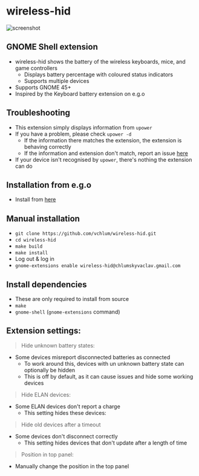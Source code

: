 # wireless-hid
![screenshot](https://github.com/vchlum/wireless-hid/blob/main/screenshot.png)

## GNOME Shell extension
  - wireless-hid shows the battery of the wireless keyboards, mice, and game controllers
    - Displays battery percentage with coloured status indicators
    - Supports multiple devices
  - Supports GNOME 45+
  - Inspired by the Keyboard battery extension on e.g.o

## Troubleshooting
  - This extension simply displays information from `upower`
  - If you have a problem, please check `upower -d`
    - If the information there matches the extension, the extension is behaving correctly
    - If the information and extension don't match, report an issue [here](https://github.com/vchlum/wireless-hid/issues)
  - If your device isn't recognised by `upower`, there's nothing the extension can do

## Installation from e.g.o
  - Install from [here](https://extensions.gnome.org/extension/4228/wireless-hid/)

## Manual installation
  - `git clone https://github.com/vchlum/wireless-hid.git`
  - `cd wireless-hid`
  - `make build`
  - `make install`
  - Log out & log in
  - `gnome-extensions enable wireless-hid@chlumskyvaclav.gmail.com`

## Install dependencies
  - These are only required to install from source
  - `make`
  - `gnome-shell` (`gnome-extensions` command)

## Extension settings:
  > Hide unknown battery states:
  - Some devices misreport disconnected batteries as connected
    - To work around this, devices with un unknown battery state can optionally be hidden
    - This is off by default, as it can cause issues and hide some working devices
  > Hide ELAN devices:
  - Some ELAN devices don't report a charge
    - This setting hides these devices:
  > Hide old devices after a timeout
  - Some devices don't disconnect correctly
    - This setting hides devices that don't update after a length of time
  > Position in top panel:
  - Manually change the position in the top panel
